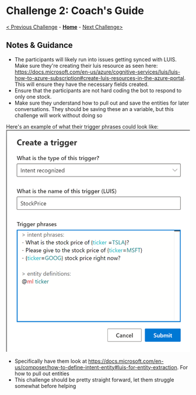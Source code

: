 # Challenge 2: Coach's Guide

[< Previous Challenge](./Solution-1.md) - **[Home](../readme.md)** - [Next Challenge>](./Solution-3.md)

## Notes & Guidance
- The participants will likely run into issues getting synced with LUIS. Make sure they're creating their luis resource as seen here: https://docs.microsoft.com/en-us/azure/cognitive-services/luis/luis-how-to-azure-subscription#create-luis-resources-in-the-azure-portal. This will ensure they have the necessary fields created. 
- Ensure that the participants are not hard coding the bot to respond to only one stock.
- Make sure they understand how to pull out and save the entities for later conversations. They should be saving these an a variable, but this challenge will work without doing so

Here's an example of what their trigger phrases could look like:
![Trigger](./LUIStrigger.png)

- Specifically have them look at https://docs.microsoft.com/en-us/composer/how-to-define-intent-entity#luis-for-entity-extraction. For how to pull out entities
- This challenge should be pretty straight forward, let them struggle somewhat before helping
